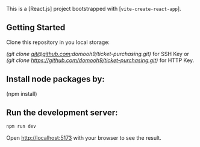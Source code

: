 This is a [React.js] project bootstrapped with [`vite-create-react-app`].

## Getting Started

Clone this repository in you local storage:

_(git clone git@github.com:domooh9/ticket-purchasing.git)_ for SSH Key
or
_(git clone https://github.com/domooh9/ticket-purchasing.git)_ for HTTP Key.


## Install node packages by:
 (npm install)

## Run the development server:

```bash
npm run dev

```

Open [http://localhost:5173](http://localhost:5173/) with your browser to see the result.

